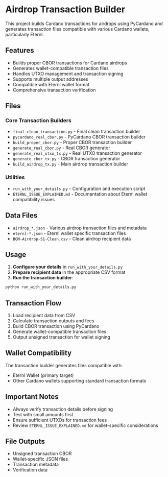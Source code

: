 # Airdrop Transaction Builder

This project builds Cardano transactions for airdrops using PyCardano and generates transaction files compatible with various Cardano wallets, particularly Eternl.

## Features

- Builds proper CBOR transactions for Cardano airdrops
- Generates wallet-compatible transaction files
- Handles UTXO management and transaction signing
- Supports multiple output addresses
- Compatible with Eternl wallet format
- Comprehensive transaction verification

## Files

### Core Transaction Builders
- `final_clean_transaction.py` - Final clean transaction builder
- `pycardano_real_cbor.py` - PyCardano CBOR transaction builder
- `build_proper_cbor.py` - Proper CBOR transaction builder
- `generate_real_cbor.py` - Real CBOR generator
- `generate_real_utxo_tx.py` - Real UTXO transaction generator
- `generate_cbor_tx.py` - CBOR transaction generator
- `build_airdrop_tx.py` - Main airdrop transaction builder

### Utilities
- `run_with_your_details.py` - Configuration and execution script
- `ETERNL_ISSUE_EXPLAINED.md` - Documentation about Eternl wallet compatibility issues

## Data Files

- `airdrop_*.json` - Various airdrop transaction files and metadata
- `eternl-*.json` - Eternl wallet specific transaction files
- `BOM-Airdrop-S1-Clean.csv` - Clean airdrop recipient data

## Usage

1. **Configure your details** in `run_with_your_details.py`
2. **Prepare recipient data** in the appropriate CSV format
3. **Run the transaction builder**:

```python
python run_with_your_details.py
```

## Transaction Flow

1. Load recipient data from CSV
2. Calculate transaction outputs and fees
3. Build CBOR transaction using PyCardano
4. Generate wallet-compatible transaction files
5. Output unsigned transaction for wallet signing

## Wallet Compatibility

The transaction builder generates files compatible with:
- Eternl Wallet (primary target)
- Other Cardano wallets supporting standard transaction formats

## Important Notes

- Always verify transaction details before signing
- Test with small amounts first
- Ensure sufficient UTXOs for transaction fees
- Review `ETERNL_ISSUE_EXPLAINED.md` for wallet-specific considerations

## File Outputs

- Unsigned transaction CBOR
- Wallet-specific JSON files
- Transaction metadata
- Verification data 